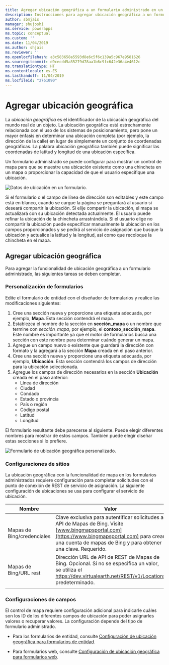 ```yaml
---
title: Agregar ubicación geográfica a un formulario administrado en un portal | MicrosoftDocs
description: Instrucciones para agregar ubicación geográfica a un formulario administrado.
author: sbmjais
manager: shujoshi
ms.service: powerapps
ms.topic: conceptual
ms.custom: ''
ms.date: 11/04/2019
ms.author: shjais
ms.reviewer: ''
ms.openlocfilehash: a3c583658a5593d8e6c5f6c139a5c967e9581626
ms.sourcegitcommit: d9cecdd5a35279d78aa1b6c9fc642e36a4e4612c
ms.translationtype: HT
ms.contentlocale: es-ES
ms.lasthandoff: 11/04/2019
ms.locfileid: "2761090"
---
```

# <a name="add-geolocation"></a>Agregar ubicación geográfica

La *ubicación geográfica* es el identificador de la ubicación geográfica del mundo real de un objeto. La ubicación geográfica está estrechamente relacionada con el uso de los sistemas de posicionamiento, pero pone un mayor énfasis en determinar una ubicación completa (por ejemplo, la dirección de la calle) en lugar de simplemente un conjunto de coordenadas geográficas. La palabra ubicación geográfica también puede significar las coordenadas de latitud y longitud de una ubicación específica.

Un formulario administrado se puede configurar para mostrar un control de mapa para que se muestre una ubicación existente como una chincheta en un mapa o proporcionar la capacidad de que el usuario especifique una ubicación.

![Datos de ubicación en un formulario.](../media/location-data-form.png "Datos de ubicación en un formulario")

Si el formulario o el campo de línea de dirección son editables y este campo está en blanco, cuando se cargue la página se preguntará al usuario si deseará compartir la ubicación. Si elije compartir la ubicación, el mapa se actualizará con su ubicación detectada actualmente. El usuario puede refinar la ubicación de la chincheta arrastrándola. Si el usuario elige no compartir la ubicación puede especificar manualmente la ubicación en los campos proporcionados y se pedirá al servicio de asignación que busque la ubicación y actualice la latitud y la longitud, así como que recoloque la chincheta en el mapa.

## <a name="add-geolocation"></a>Agregar ubicación geográfica
Para agregar la funcionalidad de ubicación geográfica a un formulario administrado, las siguientes tareas se deben completar.

### <a name="form-customization"></a>Personalización de formularios
Edite el formulario de entidad con el diseñador de formularios y realice las modificaciones siguientes:

1. Cree una sección nueva y proporcione una etiqueta adecuada, por ejemplo, **Mapa**. Esta sección contendrá el mapa.
2. Establezca el nombre de la sección en **sección\_mapa** o un nombre que termine con _sección\_mapa_, por ejemplo, el **contoso\_sección\_mapa**. Este nombre es importante ya que el motor de formularios busca una sección con este nombre para determinar cuándo generar un mapa. 
3. Agregue un campo nuevo o existente que guardará la dirección con formato y la agregará a la sección **Mapa** creada en el paso anterior.
4. Cree una sección nueva y proporcione una etiqueta adecuada, por ejemplo, **Ubicación**. Esta sección contendrá los campos de dirección para la ubicación seleccionada.
5. Agregue los campos de dirección necesarios en la sección **Ubicación** creada en el paso anterior: 
    - Línea de dirección
    - Ciudad
    - Condado
    - Estado o provincia
    - País o región
    - Código postal
    - Latitud
    - Longitud

El formulario resultante debe parecerse al siguiente. Puede elegir diferentes nombres para mostrar de estos campos. También puede elegir diseñar estas secciones si lo prefiere.

![Formulario de ubicación geográfica personalizado.](../media/custom-geolocation-form.png "Formulario de ubicación geográfica personalizado")

### <a name="site-settings"></a>Configuraciones de sitios
La ubicación geográfica con la funcionalidad de mapa en los formularios administrados requiere configuración para completar solicitudes con el punto de conexión de REST de servicio de asignación. La siguiente configuración de ubicaciones se usa para configurar el servicio de ubicación.

|Nombre|Valor|
|---|---|
|Mapas de Bing/credenciales|Clave exclusiva para autentificar solicitudes a API de Mapas de Bing. Visite [www.bingmapsportal.com](https://www.bingmapsportal.com) para crear una cuenta de mapas de Bing y para obtener una clave. Requerido.|
|Mapas de Bing/URL rest|Dirección URL de API de REST de Mapas de Bing. Opcional. Si no se especifica un valor, se utiliza el https://dev.virtualearth.net/REST/v1/Locations predeterminado.|
| |

### <a name="field-configurations"></a>Configuraciones de campos
El control de mapa requiere configuración adicional para indicarle cuáles son los ID de los diferentes campos de ubicación para poder asignarles valores o recuperar valores. La configuración depende del tipo de formulario administrado.

- Para los formularios de entidad, consulte [Configuración de ubicación geográfica para formularios de entidad](entity-forms.md#geolocation-configuration-for-entity-forms).

- Para formularios web, consulte [Configuración de ubicación geográfica para formularios web](web-form-properties.md#geolocation-configuration-for-web-form).
